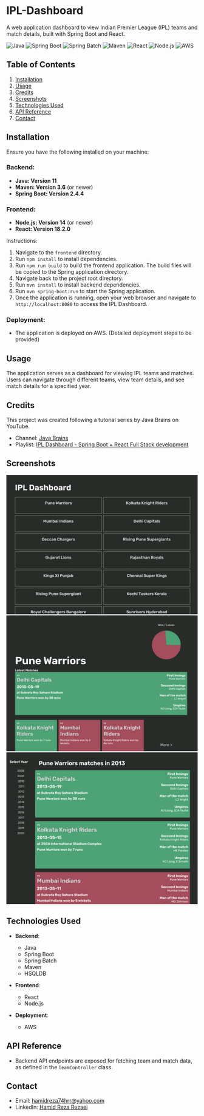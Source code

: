 # IPL-Dashboard

A web application dashboard to view Indian Premier League (IPL) teams and match details, built with Spring Boot and React.

![Java](https://img.shields.io/badge/Java-%23ED8B00.svg?&style=for-the-badge&logo=java&logoColor=white)
![Spring Boot](https://img.shields.io/badge/Spring_Boot-%236DB33F.svg?&style=for-the-badge&logo=spring-boot)
![Spring Batch](https://img.shields.io/badge/Spring_Batch-%236DB33F.svg?&style=for-the-badge&logo=spring)
![Maven](https://img.shields.io/badge/Maven-%23C71A36.svg?&style=for-the-badge&logo=apache-maven&logoColor=white)
![React](https://img.shields.io/badge/React-%2320232a.svg?&style=for-the-badge&logo=react&logoColor=%2361DAFB)
![Node.js](https://img.shields.io/badge/Node.js-%23339933.svg?&style=for-the-badge&logo=node.js&logoColor=white)
![AWS](https://img.shields.io/badge/AWS-%23232F3E.svg?&style=for-the-badge&logo=amazon-aws&logoColor=white)


## Table of Contents

1. [Installation](#installation)
2. [Usage](#usage)
3. [Credits](#credits)
4. [Screenshots](#screenshots)
5. [Technologies Used](#technologies-used)
6. [API Reference](#api-reference)
7. [Contact](#contact)

## Installation

Ensure you have the following installed on your machine:

### Backend:
- **Java: Version 11**
- **Maven: Version 3.6** (or newer)
- **Spring Boot: Version 2.4.4**

### Frontend:
- **Node.js: Version 14** (or newer)
- **React: Version 18.2.0**

Instructions:
1. Navigate to the `frontend` directory.
2. Run `npm install` to install dependencies.
3. Run `npm run build` to build the frontend application. The build files will be copied to the Spring application directory.
4. Navigate back to the project root directory.
5. Run `mvn install` to install backend dependencies.
6. Run `mvn spring-boot:run` to start the Spring application.
7. Once the application is running, open your web browser and navigate to `http://localhost:8080` to access the IPL Dashboard.

### Deployment:
- The application is deployed on AWS. (Detailed deployment steps to be provided)

## Usage

The application serves as a dashboard for viewing IPL teams and matches. Users can navigate through different teams, view team details, and see match details for a specified year.

## Credits

This project was created following a tutorial series by Java Brains on YouTube.
- Channel: [Java Brains](https://www.youtube.com/@Java.Brains)
- Playlist: [IPL Dashboard - Spring Boot + React Full Stack development](https://www.youtube.com/playlist?list=PLqq-6Pq4lTTa8V613TZhGq4o8hSgkMGQ0)

## Screenshots

![img.png](Screenshot-HomePage.png)
![img_1.png](Screenshot-TeamPage.png)
![img_2.png](Screenshot-MoreMatches.png)


## Technologies Used

- **Backend**:
    - Java
    - Spring Boot
    - Spring Batch
    - Maven
    - HSQLDB

- **Frontend**:
    - React
    - Node.js

- **Deployment**:
    - AWS


## API Reference

- Backend API endpoints are exposed for fetching team and match data, as defined in the `TeamController` class.

## Contact

- Email: [hamidreza74hrr@yahoo.com](mailto:hamidreza74hrr@yahoo.com)
- LinkedIn: [Hamid Reza Rezaei](https://www.linkedin.com/in/hamid-reza-rezaei-17896a125/)


